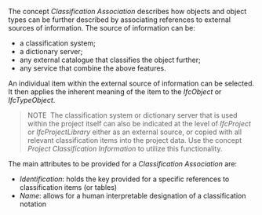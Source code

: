 The concept _Classification Association_ describes how objects and object types can be further described by associating references to external sources of information. The source of information can be:

* a classification system;
* a dictionary server;
* any external catalogue that classifies the object further;
* any service that combine the above features.

An individual item within the external source of information can be selected. It then applies the inherent meaning of the item to the _IfcObject_ or _IfcTypeObject_.

> NOTE&nbsp; The classification system or dictionary server that is used within the project itself can also be indicated at the level of _IfcProject_ or _IfcProjectLibrary_ either as an external source, or copied with all relevant classification items into the project data. Use the concept _Project Classification Information_ to utilize this functionality.

The main attributes to be provided for a _Classification Association_ are:

* _Identification_: holds the key provided for a specific references to classification items (or tables)
* _Name_: allows for a human interpretable designation of a classification notation
